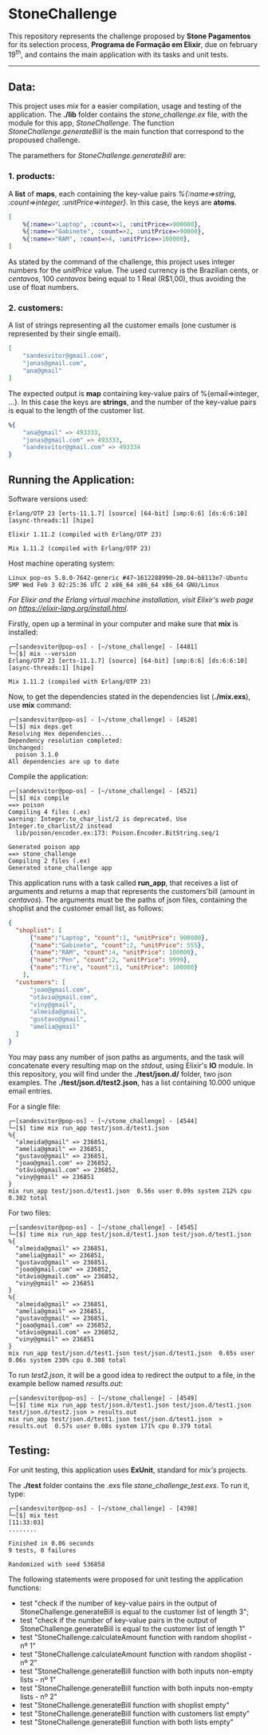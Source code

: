 # StoneChallenge

This repository represents the challenge proposed by **Stone Pagamentos** for its selection process, **Programa de Formação em Elixir**, due on february 19<sup>th</sup>, and contains the main application with its tasks and unit tests.

---


## **Data**:

This project uses *mix* for a easier compilation, usage and testing of the application. The **./lib** folder contains the *stone_challenge.ex* file, with the module for this app, *StoneChallenge*. The function *StoneChallenge.generateBill* is the main function that correspond to the propoused challenge.

The paramethers for *StoneChallenge.generateBill* are:

### **1. products**:

A **list** of **maps**, each containing the key-value pairs *%{:name=>string, :count=>integer, :unitPrice=>integer}*. In this case, the keys are **atoms**.

```elixir
[
    %{:name=>"Laptop", :count=>1, :unitPrice=>900000},
    %{:name=>"Gabinete", :count=>2, :unitPrice=>90000},
    %{:name=>"RAM", :count=>4, :unitPrice=>100000},
]
```

As stated by the command of the challenge, this project uses integer numbers for the *unitPrice* value. The used currency is the Brazilian cents, or *centavos*, 100 *centavos* being equal to 1 Real (R$1,00), thus avoiding the use of float numbers.


### **2. customers**:

A list of strings representing all the customer emails (one custumer is represented by their single email).

```elixir
[
    "sandesvitor@gmail.com",
    "jonas@gmail.com",
    "ana@gmail"
]
```

The expected output is **map** containing key-value pairs of %{email=>integer, ...}. In this case the keys are **strings**, and the number of the key-value pairs is equal to the length of the customer list.

```elixir
%{
    "ana@gmail" => 493333,
    "jonas@gmail.com" => 493333,
    "sandesvitor@gmail.com" => 493334
}
```


## **Running the Application**:

Software versions used:

```shell
Erlang/OTP 23 [erts-11.1.7] [source] [64-bit] [smp:6:6] [ds:6:6:10] [async-threads:1] [hipe]

Elixir 1.11.2 (compiled with Erlang/OTP 23)

Mix 1.11.2 (compiled with Erlang/OTP 23)
```

Host machine operating system:

```shell
Linux pop-os 5.8.0-7642-generic #47~1612288990~20.04~b8113e7-Ubuntu SMP Wed Feb 3 02:25:36 UTC 2 x86_64 x86_64 x86_64 GNU/Linux
```

*For Elixir and the Erlang virtual machine installation, visit Elixir's web page on https://elixir-lang.org/install.html.*

Firstly, open up a terminal in your computer and make sure that **mix** is installed:

```shell
┌─[sandesvitor@pop-os] - [~/stone_challenge] - [4481]
└─[$] mix --version                                                                   
Erlang/OTP 23 [erts-11.1.7] [source] [64-bit] [smp:6:6] [ds:6:6:10] [async-threads:1] [hipe]

Mix 1.11.2 (compiled with Erlang/OTP 23)
```

Now, to get the dependencies stated in the dependencies list (**./mix.exs**), use **mix** command:

```shell
┌─[sandesvitor@pop-os] - [~/stone_challenge] - [4520]
└─[$] mix deps.get             
Resolving Hex dependencies...
Dependency resolution completed:
Unchanged:
  poison 3.1.0
All dependencies are up to date
```

Compile the application:

```shell
┌─[sandesvitor@pop-os] - [~/stone_challenge] - [4521]
└─[$] mix compile                                                                                   
==> poison
Compiling 4 files (.ex)
warning: Integer.to_char_list/2 is deprecated. Use Integer.to_charlist/2 instead
  lib/poison/encoder.ex:173: Poison.Encoder.BitString.seq/1

Generated poison app
==> stone_challenge
Compiling 2 files (.ex)
Generated stone_challenge app
```

This application runs with a task called **run_app**, that receives a list of arguments and returns a map that represents the customers'bill (amount in *centavos*). The arguments must be the paths of json files, containing the shoplist and the customer email list, as follows:

```json
{
  "shoplist": [
      {"name":"Laptop", "count":1, "unitPrice": 900000},
      {"name":"Gabinete", "count":2, "unitPrice": 555},
      {"name":"RAM", "count":4, "unitPrice": 100000},
      {"name":"Pen", "count":2, "unitPrice": 9999},
      {"name":"Tire", "count":1, "unitPrice": 100000}
    ],
  "customers": [
      "joao@gmail.com",
      "otávio@gmail.com",
      "viny@gmail",
      "almeida@gmail",
      "gustavo@gmail",
      "amelia@gmail"
  ]
}
```

You may pass any number of json paths as arguments, and the task will concatenate every resulting map on the *stdout*, using Elixir's **IO** module. In this repository, you will find under the **./test/json.d/** folder, two json examples. The **./test/json.d/test2.json**, has a list containing 10.000 unique email entries.

For a single file:

```shell
┌─[sandesvitor@pop-os] - [~/stone_challenge] - [4544]
└─[$] time mix run_app test/json.d/test1.json                                                                                                                                                 
%{
  "almeida@gmail" => 236851,
  "amelia@gmail" => 236851,
  "gustavo@gmail" => 236851,
  "joao@gmail.com" => 236852,
  "otávio@gmail.com" => 236852,
  "viny@gmail" => 236851
}
mix run_app test/json.d/test1.json  0.56s user 0.09s system 212% cpu 0.302 total
```

For two files:

```shell
┌─[sandesvitor@pop-os] - [~/stone_challenge] - [4545]
└─[$] time mix run_app test/json.d/test1.json test/json.d/test1.json                                                                                                                          
%{
  "almeida@gmail" => 236851,
  "amelia@gmail" => 236851,
  "gustavo@gmail" => 236851,
  "joao@gmail.com" => 236852,
  "otávio@gmail.com" => 236852,
  "viny@gmail" => 236851
}
%{
  "almeida@gmail" => 236851,
  "amelia@gmail" => 236851,
  "gustavo@gmail" => 236851,
  "joao@gmail.com" => 236852,
  "otávio@gmail.com" => 236852,
  "viny@gmail" => 236851
}
mix run_app test/json.d/test1.json test/json.d/test1.json  0.65s user 0.06s system 230% cpu 0.308 total
```

To run *test2.json*, it will be a good idea to redirect the output to a file, in the example bellow named *results.out*:

```shell
┌─[sandesvitor@pop-os] - [~/stone_challenge] - [4549]
└─[$] time mix run_app test/json.d/test1.json test/json.d/test1.json test/json.d/test2.json > results.out
mix run_app test/json.d/test1.json test/json.d/test1.json  > results.out  0.57s user 0.08s system 171% cpu 0.379 total
```

## **Testing**:

For unit testing, this application uses **ExUnit**, standard for *mix's* projects.

The **./test** folder contains the .exs file *stone_challenge_test.exs*. To run it, type:

```shell
┌─[sandesvitor@pop-os] - [~/stone_challenge] - [4398]
└─[$] mix test
[11:33:03]
........

Finished in 0.06 seconds
9 tests, 0 failures

Randomized with seed 536858
```

The following statements were proposed for unit testing the application functions:

- test "check if the number of key-value pairs in the output of StoneChallenge.generateBill is equal to the customer list of length 3";
- test "check if the number of key-value pairs in the output of StoneChallenge.generateBill is equal to the customer list of length 1" 
- test "StoneChallenge.calculateAmount function with random shoplist - nº 1" 
- test "StoneChallenge.calculateAmount function with random shoplist - nº 2"
- test "StoneChallenge.generateBill function with both inputs non-empty lists - nº 1"
- test "StoneChallenge.generateBill function with both inputs non-empty lists - nº 2" 
- test "StoneChallenge.generateBill function with shoplist empty" 
- test "StoneChallenge.generateBill function with customers list empty" 
- test "StoneChallenge.generateBill function with both lists empty" 
